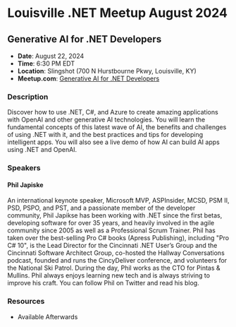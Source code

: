 # Louisville .NET Meetup August 2024

## Generative AI for .NET Developers

- **Date**: August 22, 2024
- **Time**: 6:30 PM EDT
- **Location**: Slingshot (700 N Hurstbourne Pkwy, Louisville, KY)
- **Meetup.com**: [Generative AI for .NET Developers](https://www.meetup.com/louisville-dotnet/events/300491256/)

### Description

Discover how to use .NET, C#, and Azure to create amazing applications with OpenAI and other generative AI technologies. You will learn the fundamental concepts of this latest wave of AI, the benefits and challenges of using .NET with it, and the best practices and tips for developing intelligent apps. You will also see a live demo of how AI can build AI apps using .NET and OpenAI.

### Speakers

#### Phil Japiske

An international keynote speaker, Microsoft MVP, ASPInsider, MCSD, PSM II, PSD, PSPO, and PST, and a passionate member of the developer community, Phil Japikse has been working with .NET since the first betas, developing software for over 35 years, and heavily involved in the agile community since 2005 as well as a Professional Scrum Trainer. Phil has taken over the best-selling Pro C# books (Apress Publishing), including "Pro C# 10", is the Lead Director for the Cincinnati .NET User’s Group and the Cincinnati Software Architect Group, co-hosted the Hallway Conversations podcast, founded and runs the CincyDeliver conference, and volunteers for the National Ski Patrol. During the day, Phil works as the CTO for Pintas & Mullins. Phil always enjoys learning new tech and is always striving to improve his craft. You can follow Phil on Twitter and read his blog.

### Resources

- Available Afterwards
